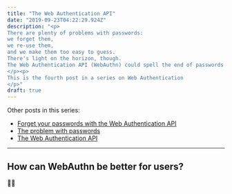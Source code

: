 ```yaml
---
title: "The Web Authentication API"
date: "2019-09-23T04:22:29.924Z"
description: "<p>
There are plenty of problems with passwords:
we forget them,
we re-use them,
and we make them too easy to guess.
There's light on the horizon, though.
The Web Authentication API (WebAuthn) could spell the end of passwords on the internet.
</p><p>
This is the fourth post in a series on Web Authentication
</p>"
draft: true
---
```


Other posts in this series:

- [Forget your passwords with the Web Authentication API](../forget-your-passwords)
- [The problem with passwords](../the-problem-with-passwords)
- [The Web Authentication API](../web-authentication-api)

---

## How can WebAuthn be better for users?

🚫🔑
